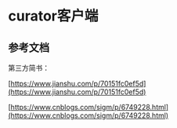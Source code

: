 # curator客户端

## 参考文档

第三方简书：

[https://www.jianshu.com/p/70151fc0ef5d](https://www.jianshu.com/p/70151fc0ef5d)

[https://www.cnblogs.com/sigm/p/6749228.html](https://www.cnblogs.com/sigm/p/6749228.html) 



